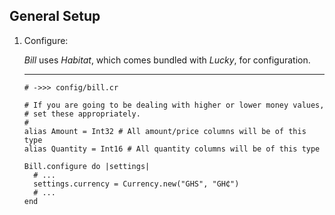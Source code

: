 ## General Setup

1. Configure:

   *Bill* uses *Habitat*, which comes bundled with *Lucky*, for configuration.

   ---
   ```crystal
   # ->>> config/bill.cr

   # If you are going to be dealing with higher or lower money values,
   # set these appropriately.
   #
   alias Amount = Int32 # All amount/price columns will be of this type
   alias Quantity = Int16 # All quantity columns will be of this type

   Bill.configure do |settings|
     # ...
     settings.currency = Currency.new("GHS", "GH₵")
     # ...
   end
   ```
